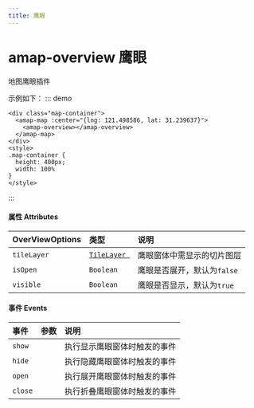 ```yaml
---
title: 鹰眼
---
```

# amap-overview   鹰眼
地图鹰眼插件

示例如下：
::: demo
```vue
<div class="map-container">
  <amap-map :center="{lng: 121.498586, lat: 31.239637}">
    <amap-overview></amap-overview>
  </amap-map>
</div>
<style>
.map-container {
  height: 400px;
  width: 100%
}
</style>
```
:::
#### 属性  Attributes
| OverViewOptions | 类型                                                         | 说明                        |
| :-------------- | :----------------------------------------------------------- | :-------------------------- |
| `tileLayer`     | [`TileLayer `](https://lbs.amap.com/api/javascript-api/reference/layer#TileLayer) | 鹰眼窗体中需显示的切片图层  |
| `isOpen`        | `Boolean`                                                    | 鹰眼是否展开，默认为`false` |
| `visible`       | `Boolean`                                                    | 鹰眼是否显示，默认为`true`  |

#### 事件 Events
| 事件    | 参数 | 说明                         |
| :------ | :--- | :--------------------------- |
| `show`  |      | 执行显示鹰眼窗体时触发的事件 |
| `hide`  |      | 执行隐藏鹰眼窗体时触发的事件 |
| `open`  |      | 执行展开鹰眼窗体时触发的事件 |
| `close` |      | 执行折叠鹰眼窗体时触发的事件 |